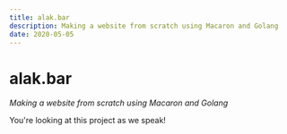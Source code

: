 ```yaml
---
title: alak.bar
description: Making a website from scratch using Macaron and Golang
date: 2020-05-05
---
```


# alak.bar
*Making a website from scratch using Macaron and Golang*

You're looking at this project as we speak!